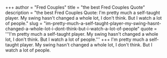 +++
author = "Fred Couples"
title = "the best Fred Couples Quote"
description = "the best Fred Couples Quote: I'm pretty much a self-taught player. My swing hasn't changed a whole lot, I don't think. But I watch a lot of people."
slug = "im-pretty-much-a-self-taught-player-my-swing-hasnt-changed-a-whole-lot-i-dont-think-but-i-watch-a-lot-of-people"
quote = '''I'm pretty much a self-taught player. My swing hasn't changed a whole lot, I don't think. But I watch a lot of people.'''
+++
I'm pretty much a self-taught player. My swing hasn't changed a whole lot, I don't think. But I watch a lot of people.
